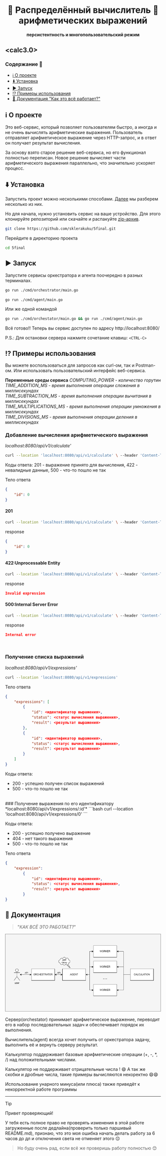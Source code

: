
<div align="center">
  <h1>🧮 Распределённый вычислитель 🧮
<br> арифметических выражений </h1>
<h4>персистентность и многопользовательский режим</h4>
</div>


## <calc3.0>

### Содержание 📌

- [ℹ️ О проекте](#ℹ️-о-проекте)
- [⬇️ Установка](%EF%B8%8F-установка)
- [▶️ Запуск](#▶️-запуск)
- [⁉️ Примеры использования](#⁉️-примеры-использования) 
- [📖 Документация "Как это всё работает?"](#📖-документация)

## ℹ️ О проекте 
Это веб-сервис, который позволяет пользователям быстро, а иногда и не очень вычислять арифметические выражения. Пользователь отправляет арифметическое выражение через HTTP-запрос, и в ответ он получает результат вычисления. 

За основу взято старое решение веб-сервиса, но его функционал полностью переписан. Новое решение вычисляет части арифметического выражения параллельно, что значительно ускоряет процесс.

## ⬇️ Установка
Запустить проект можно несколькими способами. [Далее](#запуск) мы разберем несколько из них.

Но для начала, нужно установить сервис на ваше устройство. Для этого клонируйте репозиторий или скачайте и распакуйте [zip-архив](https://github.com/sklerakuku/calc3.0/archive/refs/heads/main.zip).
```bash
git clone https://github.com/sklerakuku/5final.git
```
Перейдите в директорию проекта
```bash
cd 5final
```
## ▶️ Запуск
Запустите сервисы оркестратора и агента поочередно в разных терминалах.
```bash
go run ./cmd/orchestrator/main.go
```
```bash
go run ./cmd/agent/main.go
```
Или же одной командой
```bash
go run ./cmd/orchestator/main.go && go run ./cmd/agent/main.go
```
Всё готово!! Теперь вы сервис доступен по адресу http://localhost:8080/

P.S.: Для остановки сервера нажмите сочетание клавиш: `<CTRL-C>`

## ⁉️ Примеры использования
Вы можете воспользоваться для запросов как curl-ом, так и Postman-ом. Или использовать пользовательский интерфейс веб-сервиса.

 **Переменные  среды сервиса**
*COMPUTING_POWER - количество горутин
TIME_ADDITION_MS - время выполнения операции сложения в миллисекундах  
TIME_SUBTRACTION_MS - время выполнения операции вычитания в миллисекундах  
TIME_MULTIPLICATIONS_MS - время выполнения операции умножения в миллисекундах  
TIME_DIVISIONS_MS - время выполнения операции деления в миллисекундах*


### Добавление вычисления арифметического выражения
*localhost:8080/api/v1/calculate'*
    
```bash
curl --location 'localhost:8080/api/v1/calculate' \ --header 'Content-Type: application/json' \ --data '{ "expression": "2+2*6" }'
```
 Коды ответа: 201 - выражение принято для вычисления, 422 - невалидные данные, 500 - что-то пошло не так

Тело ответа
```json
{
    "id": 0
}
```
#### 201
```bash
curl --location 'localhost:8080/api/v1/calculate' \ --header 'Content-Type: application/json' \ --data '{ "expression": "2+2*22-3" }'
```
response
```json
{
    "id": 0
}
```
#### 422:Unprocessable Entity
```bash
curl --location 'localhost:8080/api/v1/calculate' \ --header 'Content-Type: application/json' \ --data '{ "expression": "2+2*22-3abc" }'
```
response
```json
Invalid expression
```

#### 500:Internal Server Error
```bash
curl --location 'localhost:8080/api/v1/calculate' \ --header 'Content-Type: application/json' \ --data '{ "expression": "internal" }'
```
response
```json
Internal error
```

<br>

### Получение списка выражений
*localhost:8080/api/v1/expressions'*
    
```bash
curl --location 'localhost:8080/api/v1/expressions' 
```
Тело ответа
```json
{
    "expressions": [
        {
            "id": <идентификатор выражения>,
            "status": <статус вычисления выражения>,
            "result": <результат выражения>
        },
        {
            "id": <идентификатор выражения>,
            "status": <статус вычисления выражения>,
            "result": <результат выражения>
        }
    ]
}

```

Коды ответа:

-   200 - успешно получен список выражений
-   500 - что-то пошло не так
<br>
### Получение выражения по его идентификатору
*localhost:8080/api/v1/expressions/:id'*
 ```bash
curl --location 'localhost:8080/api/v1/expressions/0'
```

Коды ответа:

-   200 - успешно получено выражение
-   404 - нет такого выражения
-   500 - что-то пошло не так

Тело ответа

```json
{
    "expression":
        {
            "id": <идентификатор выражения>,
            "status": <статус вычисления выражения>,
            "result": <результат выражения>
        }
}

```

## 📖  Документация
> "*КАК ВСЁ ЭТО РАБОТАЕТ?*"

![Screenshot of a comment on a GitHub issue showing an image, added in the Markdown, of an Octocat smiling and raising a tentacle.](https://github.com/sklerakuku/calc3.0/blob/bfc3483c6f73fceaa8c07843b1c9560b2f48e740/123%20(1).png)

Сервер(orchestator) принимает арифметическое выражение, переводит его в набор последовательных задач и обеспечивает порядок их выполнения. 

Вычислитель(agent) всегда хочет получить от оркестратора задачу, выполнить её и вернуть серверу результат.

Калькулятор поддерживает базовые арифметические операции (+, -, *, /) над положительными числами.

Калькулятор не поддерживает отрицательные числа ! 😄 А так же скобки и дробные числа, такие примеры вычисляются некоректно 😄😄

Использование унарного минуса(или плюса) также приведёт к некорректной работе программы




----
> [!TIP]
> Привет проверяющий!
> 
У тебя есть полное право не проверять изменения в этой работе загруженные после дедлайна(проверить только паршивый README.md), признаю, что это моя ошибка начать делать работу за 6 часов до дл и отключения света не отменяет этого 😔
>
> Но буду очень рад, если всё же проверишь работу полностью 😊




